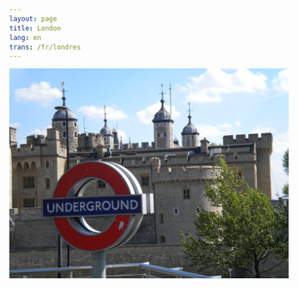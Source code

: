 ```yaml
---
layout: page
title: London
lang: en
trans: /fr/londres
---
```


![Typically London](/images/london-castle-and-underground.jpg)
